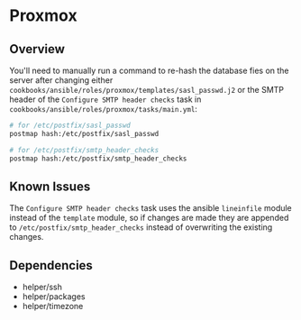 # Proxmox

## Overview

You'll need to manually run a command to re-hash the database fies on the server after changing either `cookbooks/ansible/roles/proxmox/templates/sasl_passwd.j2` or the SMTP header of the `Configure SMTP header checks` task in `cookbooks/ansible/roles/proxmox/tasks/main.yml`:

```bash
# for /etc/postfix/sasl_passwd
postmap hash:/etc/postfix/sasl_passwd

# for /etc/postfix/smtp_header_checks
postmap hash:/etc/postfix/smtp_header_checks
```

## Known Issues

The [](../fortune/tasks/main.yml) `Configure SMTP header checks` task uses the ansible `lineinfile` module instead of the `template` module, so if changes are made they are appended to `/etc/postfix/smtp_header_checks` instead of overwriting the existing changes.

##  Dependencies

- helper/ssh
- helper/packages
- helper/timezone

